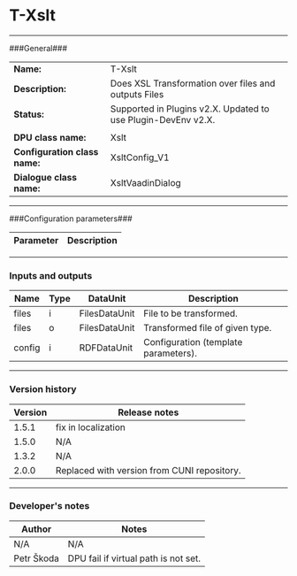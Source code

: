 ﻿# T-Xslt #
----------

###General###

|                              |                                                               |
|------------------------------|---------------------------------------------------------------|
|**Name:**                     |T-Xslt                                              |
|**Description:**              |Does XSL Transformation over files and outputs Files |
|**Status:**                   |Supported in Plugins v2.X. Updated to use Plugin-DevEnv v2.X.       |
|                              |                                                               |
|**DPU class name:**           |Xslt     | 
|**Configuration class name:** |XsltConfig_V1                           |
|**Dialogue class name:**      |XsltVaadinDialog | 

***

###Configuration parameters###


|Parameter                        |Description                             |                                                        
|---------------------------------|----------------------------------------|


***

### Inputs and outputs ###

|Name                |Type       |DataUnit                         |Description                        |
|--------------------|-----------|---------------------------------|-----------------------------------|
|files  |i |FilesDataUnit  |File to be transformed.  |
|files |o |FilesDataUnit  |Transformed file of given type.  |
|config |i |RDFDataUnit   | Configuration (template parameters). |

***

### Version history ###

|Version            |Release notes                                   |
|-------------------|------------------------------------------------|
|1.5.1              |fix in localization                             |
|1.5.0              |N/A                                             |
|1.3.2              |N/A                                             |                                
|2.0.0              |Replaced with version from CUNI repository.     |

***

### Developer's notes ###

|Author            |Notes                 |
|------------------|----------------------|
|N/A               |N/A                   | 
|Petr Škoda        |DPU fail if virtual path is not set. |

